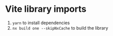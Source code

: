 # Vite library imports

1. `yarn` to install dependencies
2. `nx build one --skipNxCache` to build the library
